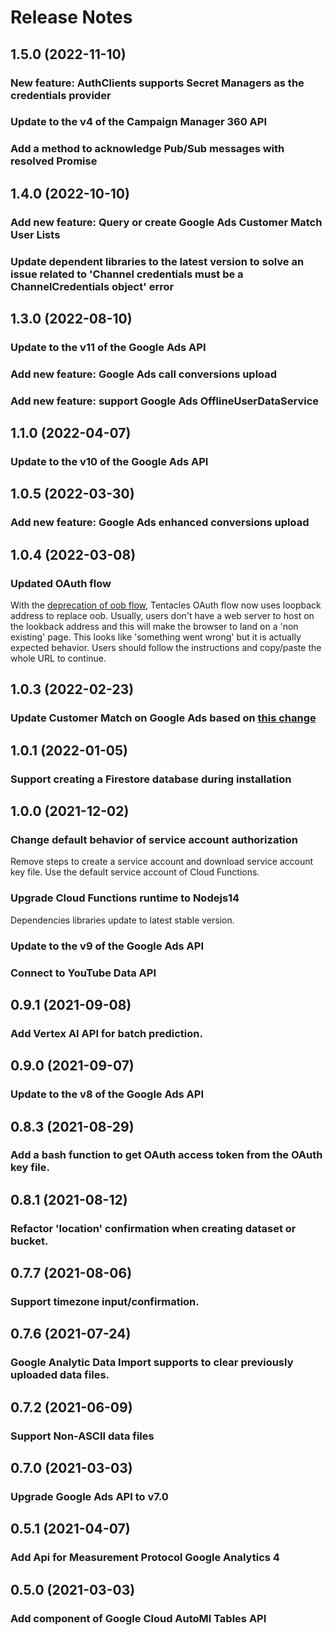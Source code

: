 # Release Notes

## 1.5.0 (2022-11-10)

### New feature: AuthClients supports Secret Managers as the credentials provider
### Update to the v4 of the Campaign Manager 360 API
### Add a method to acknowledge Pub/Sub messages with resolved Promise

## 1.4.0 (2022-10-10)

### Add new feature: Query or create Google Ads Customer Match User Lists
### Update dependent libraries to the latest version to solve an issue related to 'Channel credentials must be a ChannelCredentials object' error

## 1.3.0 (2022-08-10)

### Update to the v11 of the Google Ads API
### Add new feature: Google Ads call conversions upload
### Add new feature: support Google Ads OfflineUserDataService

## 1.1.0 (2022-04-07)

### Update to the v10 of the Google Ads API

## 1.0.5 (2022-03-30)

### Add new feature: Google Ads enhanced conversions upload

## 1.0.4 (2022-03-08)

### Updated OAuth flow

With the [deprecation of oob flow](https://developers.googleblog.com/2022/02/making-oauth-flows-safer.html#disallowed-oob), Tentacles OAuth flow now uses loopback address to replace oob.
Usually, users don't have a web server to host on the lookback address and this will make the browser to land on a 'non existing' page. This looks like 'something went wrong' but it is actually expected behavior.
Users should follow the instructions and copy/paste the whole URL to continue.

## 1.0.3 (2022-02-23)

### Update Customer Match on Google Ads based on [this change](https://ads-developers.googleblog.com/2021/10/userdata-enforcement-in-google-ads-api.html)

## 1.0.1 (2022-01-05)

### Support creating a Firestore database during installation

## 1.0.0 (2021-12-02)

### Change default behavior of service account authorization

Remove steps to create a service account and download service account key file.
Use the default service account of Cloud Functions.

### Upgrade Cloud Functions runtime to Nodejs14

Dependencies libraries update to latest stable version.

### Update to the v9 of the Google Ads API

### Connect to YouTube Data API

## 0.9.1 (2021-09-08)

### Add Vertex AI API for batch prediction.

## 0.9.0 (2021-09-07)

### Update to the v8 of the Google Ads API

## 0.8.3 (2021-08-29)

### Add a bash function to get OAuth access token from the OAuth key file.

## 0.8.1 (2021-08-12)

### Refactor 'location' confirmation when creating dataset or bucket.

## 0.7.7 (2021-08-06)

### Support timezone input/confirmation.

## 0.7.6 (2021-07-24)

### Google Analytic Data Import supports to clear previously uploaded data files.

## 0.7.2 (2021-06-09)

### Support Non-ASCII data files

## 0.7.0 (2021-03-03)

### Upgrade Google Ads API to v7.0

## 0.5.1 (2021-04-07)

### Add Api for Measurement Protocol Google Analytics 4

## 0.5.0 (2021-03-03)

### Add component of Google Cloud AutoMl Tables API

